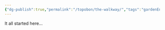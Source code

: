```yaml
---
{"dg-publish":true,"permalink":"/topobon/the-walkway/","tags":"gardenEntry"}
---
```


It all started here…